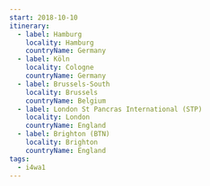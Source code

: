 ```yaml
---
start: 2018-10-10
itinerary:
  - label: Hamburg
    locality: Hamburg
    countryName: Germany
  - label: Köln
    locality: Cologne
    countryName: Germany
  - label: Brussels-South
    locality: Brussels
    countryName: Belgium
  - label: London St Pancras International (STP)
    locality: London
    countryName: England
  - label: Brighton (BTN)
    locality: Brighton
    countryName: England
tags:
  - i4wa1
---
```

